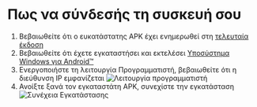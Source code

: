 # Πως να σύνδεσής τη συσκευή σου
1. Βεβαιωθείτε ότι ο ευκατάστατης APK έχει ενημερωθεί στη [τελευταία έκδοση](https://www.microsoft.com/store/productId/9P3395VX91NR)
2. Βεβαιωθείτε ότι έχετε εγκαταστήσει και εκτελέσει [Υποσύστημα Windows για Android™](https://www.microsoft.com/store/productId/9P3395VX91NR)
3. Ενεργοποιήστε τη λειτουργία Προγραμματιστή, βεβαιωθείτε ότι η διεύθυνση IP εμφανίζεται ![Λειτουργία προγραμματιστή](https://raw.githubusercontent.com/Paving-Base/APK-Installer/screenshots/Documents/Tutorials/How%20To%20Connect%20WSA/Images/Snipaste_2022-10-02_19-02-09.png)
4. Ανοίξτε ξανά τον εγκαταστάτη APK, συνεχίστε την εγκατάσταση ![Συνέχεια Εγκατάστασης](https://raw.githubusercontent.com/Paving-Base/APK-Installer/screenshots/Documents/Tutorials/How%20To%20Connect%20WSA/Images/Snipaste_2022-10-02_17-34-04.png)
